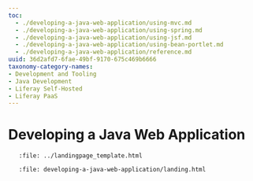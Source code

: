 ```yaml
---
toc:
  - ./developing-a-java-web-application/using-mvc.md
  - ./developing-a-java-web-application/using-spring.md
  - ./developing-a-java-web-application/using-jsf.md
  - ./developing-a-java-web-application/using-bean-portlet.md
  - ./developing-a-java-web-application/reference.md
uuid: 36d2afd7-6fae-49bf-9170-675c469b6666
taxonomy-category-names:
- Development and Tooling
- Java Development
- Liferay Self-Hosted
- Liferay PaaS
---
```

# Developing a Java Web Application

```{raw} html
   :file: ../landingpage_template.html
```

```{raw} html
   :file: developing-a-java-web-application/landing.html
```
